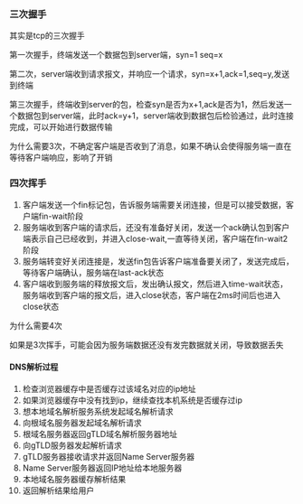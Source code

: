 ### 三次握手

其实是tcp的三次握手

第一次握手，终端发送一个数据包到server端，syn=1 seq=x

第二次，server端收到请求报文，并响应一个请求，syn=x+1,ack=1,seq=y,发送到终端

第三次握手，终端收到server的包，检查syn是否为x+1,ack是否为1，然后发送一个数据包到server端，此时ack=y+1，server端收到数据包后检验通过，此时连接完成，可以开始进行数据传输

为什么需要3次，不确定客户端是否收到了消息，如果不确认会使得服务端一直在等待客户端响应，影响了开销

### 四次挥手

1. 客户端发送一个fin标记包，告诉服务端需要关闭连接，但是可以接受数据，客户端fin-wait阶段
2. 服务端收到客户端的请求后，还没有准备好关闭，发送一个ack确认包到客户端表示自己已经收到，并进入close-wait,一直等待关闭，客户端在fin-wait2阶段
3. 服务端转变好关闭连接是，发送fin包告诉客户端准备要关闭了，发送完成后，等待客户端确认，服务端在last-ack状态
4. 客户端收到服务端的释放报文后，发出确认报文，然后进入time-wait状态，服务端收到客户端的报文后，进入close状态，客户端在2ms时间后也进入close状态

为什么需要4次

如果是3次挥手，可能会因为服务端数据还没有发完数据就关闭，导致数据丢失

#### DNS解析过程

1. 检查浏览器缓存中是否缓存过该域名对应的ip地址
2. 如果浏览器缓存中没有找到ip，继续查找本机系统是否缓存过ip
3. 想本地域名解析服务系统发起域名解析请求
4. 向根域名服务器发起域名解析请求
5. 根域名服务器返回gTLD域名解析服务器地址
6. 向gTLD服务器发起解析请求
7. gTLD服务器接收请求并返回Name Server服务器
8. Name Server服务器返回IP地址给本地服务器
9. 本地域名服务器缓存解析结果
10. 返回解析结果给用户


